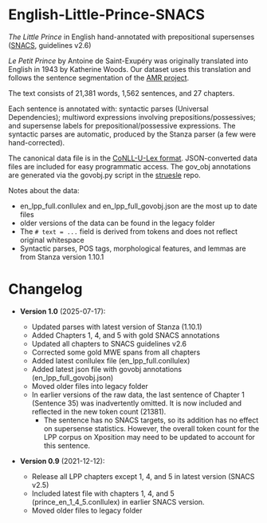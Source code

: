 # English-Little-Prince-SNACS

_The Little Prince_ in English hand-annotated with prepositional supersenses ([SNACS](https://arxiv.org/abs/1704.02134), guidelines v2.6)

_Le Petit Prince_ by Antoine de Saint-Exupéry was originally translated into English in 1943 by Katherine Woods. Our dataset uses this translation and follows the sentence segmentation of the [AMR project](https://github.com/flipz357/AMR-World/tree/main/data/reference_amrs).

The text consists of 21,381 words, 1,562 sentences, and 27 chapters.

Each sentence is annotated with: syntactic parses (Universal Dependencies); multiword expressions involving prepositions/possessives; and supersense labels for prepositional/possessive expressions. The syntactic parses are automatic, produced by the Stanza parser (a few were hand-corrected).

The canonical data file is in the [CoNLL-U-Lex format](https://github.com/nert-nlp/streusle/blob/v4.4/CONLLULEX.md). 
JSON-converted data files are included for easy programmatic access. The gov_obj annotations are generated via the govobj.py script in the [struesle](https://github.com/nert-nlp/streusle/blob/master/govobj.py) repo.

Notes about the data:
- en_lpp_full.conllulex and en_lpp_full_govobj.json are the most up to date files
- older versions of the data can be found in the legacy folder
- The `# text = ...` field is derived from tokens and does not reflect original whitespace
- Syntactic parses, POS tags, morphological features, and lemmas are from Stanza version 1.10.1

# Changelog

- **Version 1.0** (2025-07-17): 
    - Updated parses with latest version of Stanza (1.10.1)
    - Added Chapters 1, 4, and 5 with gold SNACS annotations
    - Updated all chapters to SNACS guidelines v2.6
    - Corrected some gold MWE spans from all chapters
    - Added latest conllulex file (en_lpp_full.conllulex)
    - Added latest json file with govobj annotations (en_lpp_full_govobj.json)
    - Moved older files into legacy folder
    - In earlier versions of the raw data, the last sentence of Chapter 1 (Sentence 35) was inadvertently omitted. It is now included and reflected in the new token count (21381).
       * The sentence has no SNACS targets, so its addition has no effect on supersense statistics. However, the overall token count for the LPP corpus on Xposition may need to be updated to account for this sentence.

- **Version 0.9** (2021-12-12):
    - Release all LPP chapters except 1, 4, and 5 in latest version (SNACS v2.5)
    - Included latest file with chapters 1, 4, and 5 (prince_en_1_4_5.conllulex) in earlier SNACS version.
    - Moved older files to legacy folder
